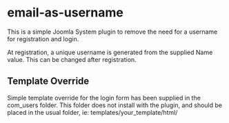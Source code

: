 email-as-username
=================

This is a simple Joomla System plugin to remove the need for a username for registration and login.

At registration, a unique username is generated from the supplied Name value. This can be changed after registration.

## Template Override

Simple template override for the login form has been supplied in the com_users folder. This folder does not install with the plugin, and should be placed in the usual folder, ie: templates/your_template/html/
